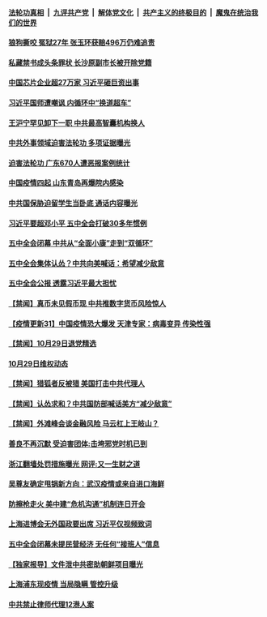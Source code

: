 

####  [法轮功真相](../../../../basic/blob/master/README.md?t=10301731) &nbsp;|&nbsp; [九评共产党](../../../../9ping.md/blob/master/README.md?t=10301731) &nbsp;|&nbsp; [解体党文化](../../../../jtdwh.md/blob/master/README.md?t=10301731)  &nbsp;|&nbsp; [共产主义的终极目的](../../../../gczydzjmd.md/blob/master/README.md?t=10301731) &nbsp;|&nbsp; [魔鬼在统治我们的世界](../../../../mgztzwmdsj.md/blob/master/README.md?t=10301731) 

#### [狼狗撕咬 冤狱27年 张玉环获赔496万仍难追责](../pages/prog204/a102975174.md?t=10301731) 

#### [私藏禁书成头条罪状 长沙原副市长被开除党籍](../pages/prog204/a102975173.md?t=10301731) 

#### [中国芯片企业超27万家 习近平砸巨资出事](../pages/prog204/a102975149.md?t=10301731) 

#### [习近平国师遭嘲讽 内循环中“换道超车”](../pages/prog204/a102975108.md?t=10301731) 

#### [王沪宁罕见卸下一职 中共最高智囊机构换人](../pages/prog204/a102975097.md?t=10301731) 

#### [中共外事领域迫害法轮功 多项证据曝光](../pages/prog204/a102975059.md?t=10301731) 

#### [迫害法轮功 广东670人遭恶报案例统计](../pages/prog204/a102975049.md?t=10301731) 

#### [中国疫情四起 山东青岛再爆院内感染](../pages/prog204/a102975044.md?t=10301731) 

#### [中共国保胁迫留学生当卧底 通话内容曝光](../pages/prog204/a102975022.md?t=10301731) 

#### [习近平要超邓小平 五中全会打破30多年惯例](../pages/prog204/a102975016.md?t=10301731) 

#### [五中全会闭幕 中共从“全面小康”走到“双循环”](../pages/prog204/a102975013.md?t=10301731) 

#### [五中全会集体认怂？中共向美喊话：希望减少敌意](../pages/prog204/a102974996.md?t=10301731) 

#### [五中全会公报 透露习近平最大担忧](../pages/prog204/a102974979.md?t=10301731) 

#### [【禁闻】真币未见假币现 中共推数字货币风险惊人](../pages/prog204/a102974815.md?t=10301731) 


#### [【疫情更新31】中国疫情恐大爆发 天津专家：病毒变异 传染性强](../pages/prog204/a102966143.md?t=10301731) 

#### [【禁闻】10月29日退党精选](../pages/prog204/a102974895.md?t=10301731) 

#### [10月29日维权动态](../pages/prog204/a102974884.md?t=10301731) 

#### [【禁闻】猎狐者反被猎 美国打击中共代理人](../pages/prog204/a102974866.md?t=10301731) 

#### [【禁闻】认怂求和？中共国防部喊话美方“减少敌意”](../pages/prog204/a102974859.md?t=10301731) 

#### [【禁闻】外滩峰会谈金融风险 马云杠上王岐山？](../pages/prog204/a102974861.md?t=10301731) 

#### [善良不再沉默 受迫害团体:击垮邪党时机已到](../pages/prog204/a102974784.md?t=10301731) 

#### [浙江翻墙处罚措施曝光 网评:又一生财之道](../pages/prog204/a102974807.md?t=10301731) 

#### [吴尊友确定甩锅新方向：武汉疫情或来自进口海鲜](../pages/prog204/a102974790.md?t=10301731) 

#### [防擦枪走火 美中建“危机沟通”机制连日开会](../pages/prog204/a102974765.md?t=10301731) 

#### [上海进博会无外国政要出席 习近平仅视频致词](../pages/prog204/a102974748.md?t=10301731) 

#### [五中全会闭幕未提民营经济 无任何“接班人”信息](../pages/prog204/a102974651.md?t=10301731) 

#### [【独家报导】文件泄中共密助朝鲜项目曝光](../pages/prog204/a102974688.md?t=10301731) 

#### [上海浦东现疫情 当局隐瞒 管控升级](../pages/prog204/a102974526.md?t=10301731) 

#### [中共禁止律师代理12港人案](../pages/prog204/a102974486.md?t=10301731) 

